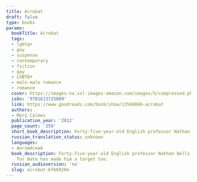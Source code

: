 ```yaml
---
title: Acrobat
draft: false
type: books
params:
  bookTitle: Acrobat
  tags:
  - lgbtq+
  - gay
  - suspense
  - contemporary
  - fiction
  - gay
  - LGBTQ+
  - male-male romance
  - romance
  cover: https://images-na.ssl-images-amazon.com/images/S/compressed.photo.goodreads.com/books/1334035355i/13594866.jpg
  isbn: '9781613725009'
  link: https://www.goodreads.com/book/show/13594866-acrobat
  authors:
  - Mary Calmes
  publication_year: '2012'
  page_count: '250'
  short_book_description: Forty-five-year-old English professor Nathan Qells is very good at making people feel important. What he’s not very good at is sticking around afterward.
  russian_translation_status: unknown
  languages:
  - Английский
  book_description: Forty-five-year-old English professor Nathan Qells is very good at making people feel important. What he’s not very good at is sticking around afterward. He’s a nice guy; he just doesn’t feel things the way other people do. So even after all the time he’s spent taking care of Michael, the kid across the hall, he doesn’t realize that Michael’s mob muscle uncle and guardian, Andreo Fiore, has slowly been falling in love with him.Dreo has bigger problems than getting Nate to see him as a potential partner. He’s raising his nephew, trying to leave his unsavory job, and starting his own business, a process made infinitely more difficult when a series of hits takes out some key underworld players. Still, Dreo is determined to build a life he can be proud of—a life with Nate as a cornerstone. A life that is starting to look like exactly what Nate has been looking for. Unfortunately for Dreo—and for Nate—the last hits were just part of a major reorganization, and Dreo’s obvious love
    for Nate has made him a target too.
  russian_audioversion: 'no'
  slug: acrobat-6f66020e
---
```

